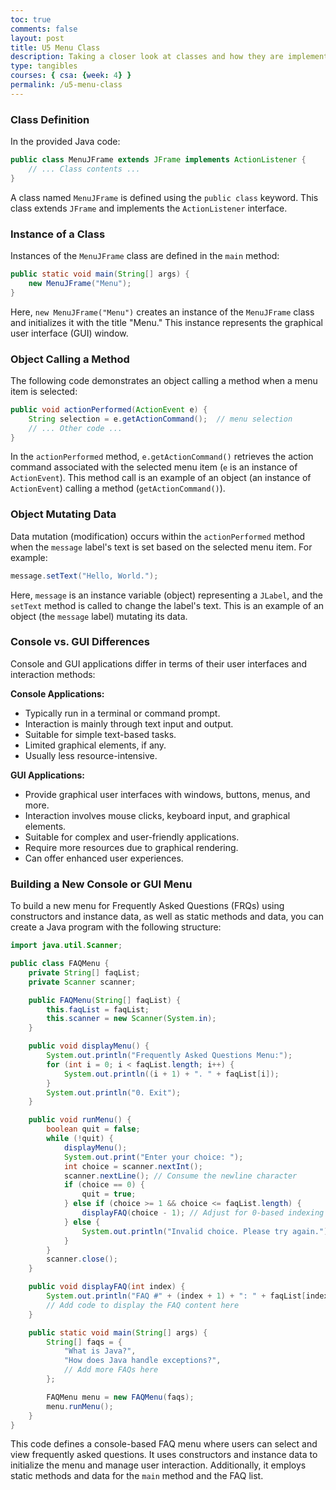 ```yaml
---
toc: true
comments: false
layout: post
title: U5 Menu Class
description: Taking a closer look at classes and how they are implemented to make user menus
type: tangibles
courses: { csa: {week: 4} }
permalink: /u5-menu-class
---
```


### Class Definition

In the provided Java code:

```java
public class MenuJFrame extends JFrame implements ActionListener {
    // ... Class contents ...
}
```

A class named `MenuJFrame` is defined using the `public class` keyword. This class extends `JFrame` and implements the `ActionListener` interface.

### Instance of a Class

Instances of the `MenuJFrame` class are defined in the `main` method:

```java
public static void main(String[] args) {
    new MenuJFrame("Menu");
}
```

Here, `new MenuJFrame("Menu")` creates an instance of the `MenuJFrame` class and initializes it with the title "Menu." This instance represents the graphical user interface (GUI) window.

### Object Calling a Method

The following code demonstrates an object calling a method when a menu item is selected:

```java
public void actionPerformed(ActionEvent e) {
    String selection = e.getActionCommand();  // menu selection
    // ... Other code ...
}
```

In the `actionPerformed` method, `e.getActionCommand()` retrieves the action command associated with the selected menu item (`e` is an instance of `ActionEvent`). This method call is an example of an object (an instance of `ActionEvent`) calling a method (`getActionCommand()`).

### Object Mutating Data

Data mutation (modification) occurs within the `actionPerformed` method when the `message` label's text is set based on the selected menu item. For example:

```java
message.setText("Hello, World.");
```

Here, `message` is an instance variable (object) representing a `JLabel`, and the `setText` method is called to change the label's text. This is an example of an object (the `message` label) mutating its data.

### Console vs. GUI Differences

Console and GUI applications differ in terms of their user interfaces and interaction methods:

**Console Applications:**
- Typically run in a terminal or command prompt.
- Interaction is mainly through text input and output.
- Suitable for simple text-based tasks.
- Limited graphical elements, if any.
- Usually less resource-intensive.

**GUI Applications:**
- Provide graphical user interfaces with windows, buttons, menus, and more.
- Interaction involves mouse clicks, keyboard input, and graphical elements.
- Suitable for complex and user-friendly applications.
- Require more resources due to graphical rendering.
- Can offer enhanced user experiences.

### Building a New Console or GUI Menu

To build a new menu for Frequently Asked Questions (FRQs) using constructors and instance data, as well as static methods and data, you can create a Java program with the following structure:

```java
import java.util.Scanner;

public class FAQMenu {
    private String[] faqList;
    private Scanner scanner;

    public FAQMenu(String[] faqList) {
        this.faqList = faqList;
        this.scanner = new Scanner(System.in);
    }

    public void displayMenu() {
        System.out.println("Frequently Asked Questions Menu:");
        for (int i = 0; i < faqList.length; i++) {
            System.out.println((i + 1) + ". " + faqList[i]);
        }
        System.out.println("0. Exit");
    }

    public void runMenu() {
        boolean quit = false;
        while (!quit) {
            displayMenu();
            System.out.print("Enter your choice: ");
            int choice = scanner.nextInt();
            scanner.nextLine(); // Consume the newline character
            if (choice == 0) {
                quit = true;
            } else if (choice >= 1 && choice <= faqList.length) {
                displayFAQ(choice - 1); // Adjust for 0-based indexing
            } else {
                System.out.println("Invalid choice. Please try again.");
            }
        }
        scanner.close();
    }

    public void displayFAQ(int index) {
        System.out.println("FAQ #" + (index + 1) + ": " + faqList[index]);
        // Add code to display the FAQ content here
    }

    public static void main(String[] args) {
        String[] faqs = {
            "What is Java?",
            "How does Java handle exceptions?",
            // Add more FAQs here
        };

        FAQMenu menu = new FAQMenu(faqs);
        menu.runMenu();
    }
}
```

This code defines a console-based FAQ menu where users can select and view frequently asked questions. It uses constructors and instance data to initialize the menu and manage user interaction. Additionally, it employs static methods and data for the `main` method and the FAQ list.